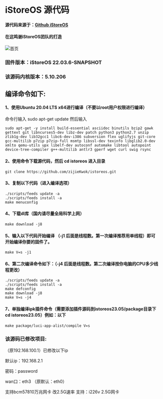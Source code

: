 # iStoreOS 源代码
#### 源代码来源于：[Github iStoreOS](https://www.github.com/istoreos/istoreos)
#### 在这鸣谢iStoreOS团队的打造

![首页](https://doc.linkease.com/assets/img/geek-preview1.9987f6a0.jpg)

### 固件版本：iStoreOS 22.03.6-SNAPSHOT
### 该源码内核版本：5.10.206
## 编译命令如下:
#### 1、使用Ubuntu 20.04 LTS x64进行编译（不要以root用户权限进行编译）

命令行输入 sudo apt-get update 
然后输入

```
sudo apt-get -y install build-essential asciidoc binutils bzip2 gawk gettext git libncurses5-dev libz-dev patch python3 python2.7 unzip zlib1g-dev lib32gcc1 libc6-dev-i386 subversion flex uglifyjs git-core gcc-multilib p7zip p7zip-full msmtp libssl-dev texinfo libglib2.0-dev xmlto qemu-utils upx libelf-dev autoconf automake libtool autopoint device-tree-compiler g++-multilib antlr3 gperf wget curl swig rsync

```
#### 2、使用命令下载源代码，然后 cd istoreos 进入目录
```
git clone https://github.com/zijieKwok/istoreos.git

```

#### 3、复制以下代码（进入编译选项）
```
./scripts/feeds update -a
./scripts/feeds install -a
make menuconfig
```
#### 4、下载dl库（国内请尽量全局科学上网）
```
make download -j8

```
#### 5、输入以下代码开始编译 （-j1 后面是线程数。第一次编译推荐用单线程）即可开始编译你要的固件了。
```
make V=s -j1

```
#### 6、第二次编译命令如下：（-j4 后面是线程数。第二次编译按你电脑的CPU多少线程更改）
```
./scripts/feeds update -a
./scripts/feeds install -a
make defconfig
make download -j8
make V=s -j4
```
#### 7、单独编译ipk插件命令（需要添加插件源码到istoreos23.05/package目录下cd istoreos23.05）例如：以下
```
make package/luci-app-alist/compile V=s
```
### 该源码已修改项目:
（原192.168.100.1）已修改以下ip

默认ip：192.168.2.1

密码：password

wan口：eth3 （原默认：eth0）

支持bcm57810万兆网卡  改2.5G速率 支持：i226v 2.5G网卡

